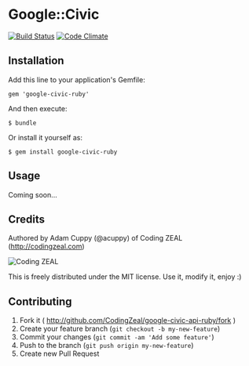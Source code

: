 # Google::Civic
[![Build Status](https://travis-ci.org/CodingZeal/google-civic-ruby.svg?branch=master)](https://travis-ci.org/CodingZeal/google-civic-ruby) [![Code Climate](https://codeclimate.com/github/CodingZeal/google-civic-ruby.png)](https://codeclimate.com/github/CodingZeal/google-civic-ruby)

## Installation

Add this line to your application's Gemfile:

    gem 'google-civic-ruby'

And then execute:

    $ bundle

Or install it yourself as:

    $ gem install google-civic-ruby

## Usage

Coming soon...

## Credits

Authored by Adam Cuppy (@acuppy) of Coding ZEAL (http://codingzeal.com)

![Coding ZEAL](https://googledrive.com/host/0B3TWa6M1MsWeWmxRZWhscllwTzA/ZEAL-logo-final-150.png)

This is freely distributed under the MIT license.  Use it, modify it,
enjoy :)

## Contributing

1. Fork it ( http://github.com/CodingZeal/google-civic-api-ruby/fork )
2. Create your feature branch (`git checkout -b my-new-feature`)
3. Commit your changes (`git commit -am 'Add some feature'`)
4. Push to the branch (`git push origin my-new-feature`)
5. Create new Pull Request
